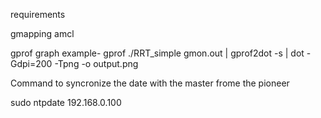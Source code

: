 requirements

gmapping
amcl

gprof graph example- gprof ./RRT_simple gmon.out | gprof2dot -s | dot -Gdpi=200 -Tpng -o output.png

Command to syncronize the date with the master frome the pioneer

sudo ntpdate 192.168.0.100

